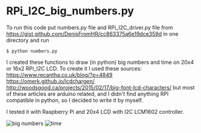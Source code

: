 # RPi_I2C_big_numbers.py
To run this code put numbers.py file and RPi_I2C_driver.py file from https://gist.github.com/DenisFromHR/cc863375a6e19dce359d in one directory and run

```
$ python numbers.py
```

I created these functions to draw (in python) big numbers and time on 20x4 or 16x2 RPi_I2C LCD.
To create it I used these sources:
https://www.recantha.co.uk/blog/?p=4849
https://omerk.github.io/lcdchargen/
http://woodsgood.ca/projects/2015/02/17/big-font-lcd-characters/
but most of these articles are arduino related, and I didn't find anything RPI compatible in python, so I decided to write it by myself.

I tested it with Raspberry Pi and 20x4 LCD with I2C LCM1602 controller.

![big numbers](https://i.postimg.cc/5ysT0NX5/IMG-20200815-213945-1.jpg)
![time](https://i.postimg.cc/59Ks6rPm/IMG-20200815-213707-1.jpg)
